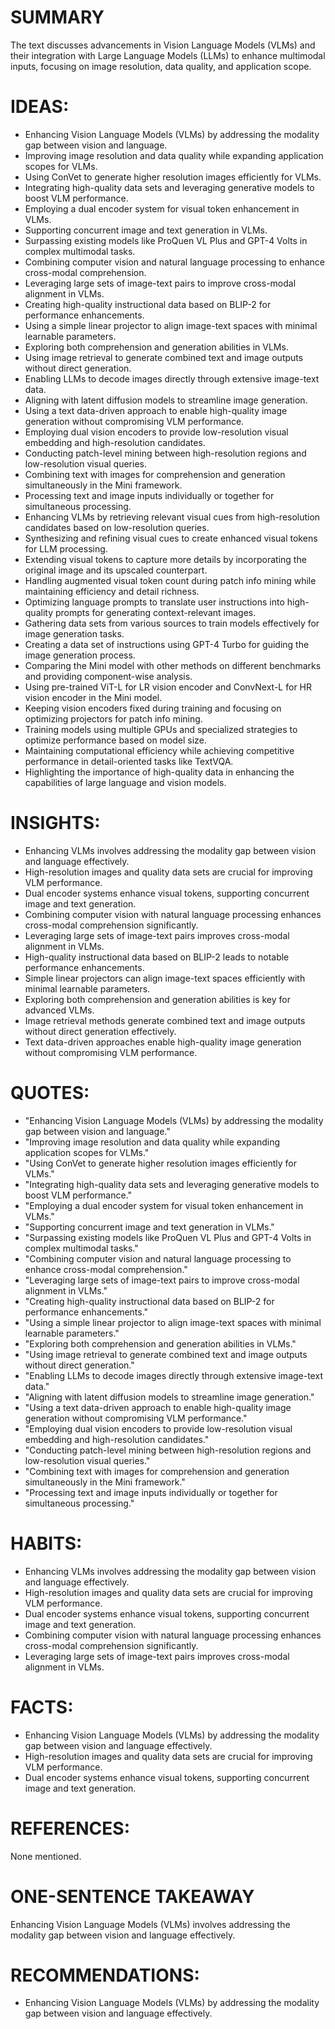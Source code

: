 # SUMMARY
The text discusses advancements in Vision Language Models (VLMs) and their integration with Large Language Models (LLMs) to enhance multimodal inputs, focusing on image resolution, data quality, and application scope.

# IDEAS:
- Enhancing Vision Language Models (VLMs) by addressing the modality gap between vision and language.
- Improving image resolution and data quality while expanding application scopes for VLMs.
- Using ConVet to generate higher resolution images efficiently for VLMs.
- Integrating high-quality data sets and leveraging generative models to boost VLM performance.
- Employing a dual encoder system for visual token enhancement in VLMs.
- Supporting concurrent image and text generation in VLMs.
- Surpassing existing models like ProQuen VL Plus and GPT-4 Volts in complex multimodal tasks.
- Combining computer vision and natural language processing to enhance cross-modal comprehension.
- Leveraging large sets of image-text pairs to improve cross-modal alignment in VLMs.
- Creating high-quality instructional data based on BLIP-2 for performance enhancements.
- Using a simple linear projector to align image-text spaces with minimal learnable parameters.
- Exploring both comprehension and generation abilities in VLMs.
- Using image retrieval to generate combined text and image outputs without direct generation.
- Enabling LLMs to decode images directly through extensive image-text data.
- Aligning with latent diffusion models to streamline image generation.
- Using a text data-driven approach to enable high-quality image generation without compromising VLM performance.
- Employing dual vision encoders to provide low-resolution visual embedding and high-resolution candidates.
- Conducting patch-level mining between high-resolution regions and low-resolution visual queries.
- Combining text with images for comprehension and generation simultaneously in the Mini framework.
- Processing text and image inputs individually or together for simultaneous processing.
- Enhancing VLMs by retrieving relevant visual cues from high-resolution candidates based on low-resolution queries.
- Synthesizing and refining visual cues to create enhanced visual tokens for LLM processing.
- Extending visual tokens to capture more details by incorporating the original image and its upscaled counterpart.
- Handling augmented visual token count during patch info mining while maintaining efficiency and detail richness.
- Optimizing language prompts to translate user instructions into high-quality prompts for generating context-relevant images.
- Gathering data sets from various sources to train models effectively for image generation tasks.
- Creating a data set of instructions using GPT-4 Turbo for guiding the image generation process.
- Comparing the Mini model with other methods on different benchmarks and providing component-wise analysis.
- Using pre-trained ViT-L for LR vision encoder and ConvNext-L for HR vision encoder in the Mini model.
- Keeping vision encoders fixed during training and focusing on optimizing projectors for patch info mining.
- Training models using multiple GPUs and specialized strategies to optimize performance based on model size.
- Maintaining computational efficiency while achieving competitive performance in detail-oriented tasks like TextVQA.
- Highlighting the importance of high-quality data in enhancing the capabilities of large language and vision models.

# INSIGHTS:
- Enhancing VLMs involves addressing the modality gap between vision and language effectively.
- High-resolution images and quality data sets are crucial for improving VLM performance.
- Dual encoder systems enhance visual tokens, supporting concurrent image and text generation.
- Combining computer vision with natural language processing enhances cross-modal comprehension significantly.
- Leveraging large sets of image-text pairs improves cross-modal alignment in VLMs.
- High-quality instructional data based on BLIP-2 leads to notable performance enhancements.
- Simple linear projectors can align image-text spaces efficiently with minimal learnable parameters.
- Exploring both comprehension and generation abilities is key for advanced VLMs.
- Image retrieval methods generate combined text and image outputs without direct generation effectively.
- Text data-driven approaches enable high-quality image generation without compromising VLM performance.

# QUOTES:
- "Enhancing Vision Language Models (VLMs) by addressing the modality gap between vision and language."
- "Improving image resolution and data quality while expanding application scopes for VLMs."
- "Using ConVet to generate higher resolution images efficiently for VLMs."
- "Integrating high-quality data sets and leveraging generative models to boost VLM performance."
- "Employing a dual encoder system for visual token enhancement in VLMs."
- "Supporting concurrent image and text generation in VLMs."
- "Surpassing existing models like ProQuen VL Plus and GPT-4 Volts in complex multimodal tasks."
- "Combining computer vision and natural language processing to enhance cross-modal comprehension."
- "Leveraging large sets of image-text pairs to improve cross-modal alignment in VLMs."
- "Creating high-quality instructional data based on BLIP-2 for performance enhancements."
- "Using a simple linear projector to align image-text spaces with minimal learnable parameters."
- "Exploring both comprehension and generation abilities in VLMs."
- "Using image retrieval to generate combined text and image outputs without direct generation."
- "Enabling LLMs to decode images directly through extensive image-text data."
- "Aligning with latent diffusion models to streamline image generation."
- "Using a text data-driven approach to enable high-quality image generation without compromising VLM performance."
- "Employing dual vision encoders to provide low-resolution visual embedding and high-resolution candidates."
- "Conducting patch-level mining between high-resolution regions and low-resolution visual queries."
- "Combining text with images for comprehension and generation simultaneously in the Mini framework."
- "Processing text and image inputs individually or together for simultaneous processing."

# HABITS:
- Enhancing VLMs involves addressing the modality gap between vision and language effectively.
- High-resolution images and quality data sets are crucial for improving VLM performance.
- Dual encoder systems enhance visual tokens, supporting concurrent image and text generation.
- Combining computer vision with natural language processing enhances cross-modal comprehension significantly.
- Leveraging large sets of image-text pairs improves cross-modal alignment in VLMs.

# FACTS:
- Enhancing Vision Language Models (VLMs) by addressing the modality gap between vision and language effectively.
- High-resolution images and quality data sets are crucial for improving VLM performance.
- Dual encoder systems enhance visual tokens, supporting concurrent image and text generation.

# REFERENCES:
None mentioned.

# ONE-SENTENCE TAKEAWAY
Enhancing Vision Language Models (VLMs) involves addressing the modality gap between vision and language effectively.

# RECOMMENDATIONS:
- Enhancing Vision Language Models (VLMs) by addressing the modality gap between vision and language effectively.